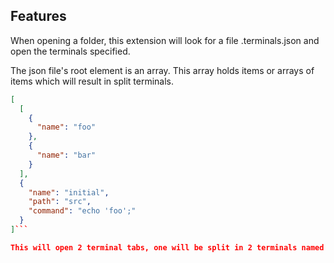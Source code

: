 ## Features

When opening a folder, this extension will look for a file .terminals.json and open the terminals specified.

The json file's root element is an array. This array holds items or arrays of items which will result in split terminals.

```json
[
  [
    {
      "name": "foo"
    },
    {
      "name": "bar"
    }
  ],
  {
    "name": "initial",
    "path": "src",
    "command": "echo 'foo';"
  }
]```

This will open 2 terminal tabs, one will be split in 2 terminals named foo and bar. The second will be named `initial`, cd into the `src` directory and execute `echo 'foo';` there.